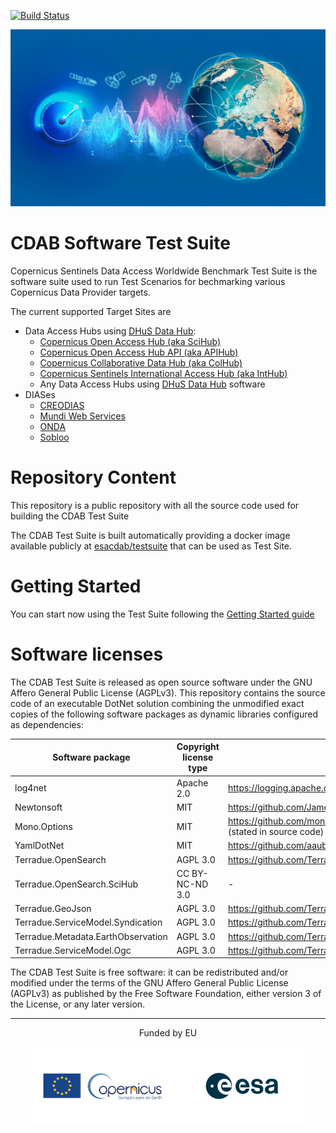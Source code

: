 [![Build Status](https://build.terradue.com/buildStatus/icon?job=Terradue%2Fcdab-testsuite%2Fmaster)](https://build.terradue.com/job/Terradue/job/cdab-testsuite/job/master/display/redirect)


![CDAB logo](doc/images/cdab-logo.jpg)

# CDAB Software Test Suite

Copernicus Sentinels Data Access Worldwide Benchmark Test Suite is the software suite used to run Test Scenarios for bechmarking various Copernicus Data Provider targets.

The current supported Target Sites are

* Data Access Hubs using [DHuS Data Hub](https://sentineldatahub.github.io):
  * [Copernicus Open Access Hub (aka SciHub)](https://scihub.copernicus.eu/)
  * [Copernicus Open Access Hub API (aka APIHub)](https://scihub.copernicus.eu/twiki/do/view/SciHubWebPortal/APIHubDescription)
  * [Copernicus Collaborative Data Hub (aka ColHub)](https://colhub.copernicus.eu/)
  * [Copernicus Sentinels International Access Hub (aka IntHub)](https://inthub.copernicus.eu/)
  * Any Data Access Hubs using [DHuS Data Hub](https://sentineldatahub.github.io) software
* DIASes
  * [CREODIAS](https://creodias.eu/)
  * [Mundi Web Services](https://mundiwebservices.com/)
  * [ONDA](https://www.onda-dias.eu/)
  * [Sobloo](https://sobloo.eu/)

# Repository Content

This repository is a public repository with all the source code used for building the CDAB Test Suite

The CDAB Test Suite is built automatically providing a docker image available publicly at [esacdab/testsuite](https://hub.docker.com/repository/docker/esacdab/testsuite) that can be used as Test Site.

# Getting Started

You can start now using the Test Suite following the [Getting Started guide](https://github.com/Terradue/cdab-testsuite/wiki)

# Software licenses

The CDAB Test Suite is released as open source software under the GNU Affero General Public License (AGPLv3). This repository contains the source code of an executable DotNet solution combining the unmodified exact copies of the following software packages as dynamic libraries configured as dependencies:

| Software package | Copyright license type | Link to copyright statement and license |
| --- | --- | --- |
| log4net | Apache 2.0 | https://logging.apache.org/log4net/license.html |
| Newtonsoft | MIT | https://github.com/JamesNK/Newtonsoft.Json/blob/master/LICENSE.md |
| Mono.Options | MIT | https://github.com/mono/mono/blob/master/mcs/class/Mono.Options/Mono.Options/Options.cs (stated in source code) |
| YamlDotNet | MIT | https://github.com/aaubry/YamlDotNet/blob/master/LICENSE.txt |
| Terradue.OpenSearch | AGPL 3.0 | https://github.com/Terradue/DotNetOpenSearch/blob/master/LICENSE |
| Terradue.OpenSearch.SciHub | CC BY-NC-ND 3.0 | - |
| Terradue.GeoJson | AGPL 3.0 | https://github.com/Terradue/DotNetGeoJson/blob/master/LICENSE |
| Terradue.ServiceModel.Syndication | AGPL 3.0 | https://github.com/Terradue/DotNetSyndication/blob/master/LICENSE |
| Terradue.Metadata.EarthObservation | AGPL 3.0 | https://github.com/Terradue/DotNetEarthObservation/blob/master/LICENSE |
| Terradue.ServiceModel.Ogc | AGPL 3.0 | https://github.com/Terradue/DotNetOgcModel/blob/master/LICENSE |

The CDAB Test Suite is free software: it can be redistributed and/or modified under the terms of the GNU Affero General Public License (AGPLv3) as published by the Free Software Foundation, either version 3 of the License, or any later version.

<hr/>
<p align="center">Funded by EU</p>
<p align="center"><img src="copernicus-logo.png" alt="Copernicus" height="125"/><img src="esa-logo.png" alt="ESA" height="125"/></p>